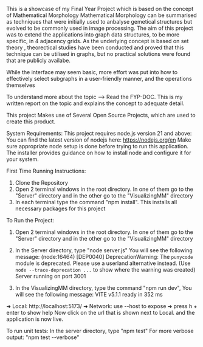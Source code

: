 This is a showcase of my Final Year Project which is based on the concept of Mathematical Morphology
Mathematical Morphology can be summarised as techniques that were initially used to anbalyse gemetical structures but evolved to be commonly used in image processing. The aim of this project was to extend the applications into graph data structures, to be more specific, in 4 adjacency grids. As the underlying concept is based on set theory , theorectical studies have been conducted and proved that this technique can be utilised in graphs, but no practical solutions were found that are publicly availabe.

While the interface may seem basic, more effort was put into how to effectively select subgraphs in a user-friendly manner, and the operations themselves

To understand more about the topic  --> Read the FYP-DOC. This is my written report on the topic and explains the concept to adequate detail.



This project Makes use of Several Open Source Projects, which are used to create this product.

System Requirements:
This project requires node.js version 21 and above: You can find the latest version of nodejs here: https://nodejs.org/en
Make sure appropriate node setup is done before trying to run this application. The installer provides guidance on how to install node and configure it for your system.

First Time Running Instructions:
1. Clone the Repository
2. Open 2 terminal windows in the root directory. In one of them go to the "Server" directory and in the other go to the "VisualizingMM" directory
3. In each terminal type the command "npm install". This installs all necessary packages for this project

To Run the Project:
1. Open 2 terminal windows in the root directory. In one of them go to the "Server" directory and in the other go to the "VisualizingMM" directory
2. In the Server directory, type "node server.js"  You will see the following message:
(node:16464) [DEP0040] DeprecationWarning: The `punycode` module is deprecated. Please use a userland alternative instead.
(Use `node --trace-deprecation ...` to show where the warning was created)
Server running on port 3001

3. In the VisualizingMM directory, type the command "npm run dev", You will see the following message:
  VITE v5.1.1  ready in 352 ms

  ➜  Local:   http://localhost:5173/
  ➜  Network: use --host to expose
  ➜  press h + enter to show help
Now click on the url that is shown next to Local. and the application is now live.

To run unit tests:
In the server directory, type "npm test"
For more verbose output: "npm test --verbose"
